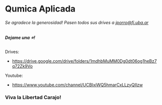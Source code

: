 # Qumica Aplicada
###### Se agradece la generosidad! Pasen todos sus drives a jporro@fi.uba.ar
##### Dejame una ⭐! 

Drives: 
* https://drive.google.com/drive/folders/1mdhbMuMM0Dg0dt06og1heBz7q72Zk9Vo

Youtube:
* https://www.youtube.com/channel/UCBIxiWQ5hmarCxLLzyQIIzw

### Viva la Libertad Carajo!
